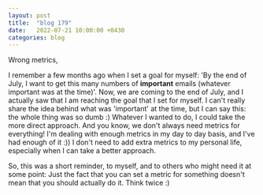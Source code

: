 ```yaml
---
layout: post
title:  "blog 179"
date:   2022-07-21 10:00:00 +0430
categories: blog
---
```


Wrong metrics,

I remember a few months ago when I set a goal for myself: 'By the end of July, I want to get this many numbers of **important** emails (whatever important was at the time)'. Now, we are coming to the end of July, and I actually saw that I am reaching the goal that I set for myself. I can't really share the idea behind what was 'important' at the time, but I can say this: the whole thing was so dumb :) Whatever I wanted to do, I could take the more direct approach. And you know, we don't always need metrics for everything! I'm dealing with enough metrics in my day to day basis, and I've had enough of it :)) I don't need to add extra metrics to my personal life, especially when I can take a better approach.

So, this was a short reminder, to myself, and to others who might need it at some point: Just the fact that you can set a metric for something doesn't mean that you should actually do it. Think twice :)
